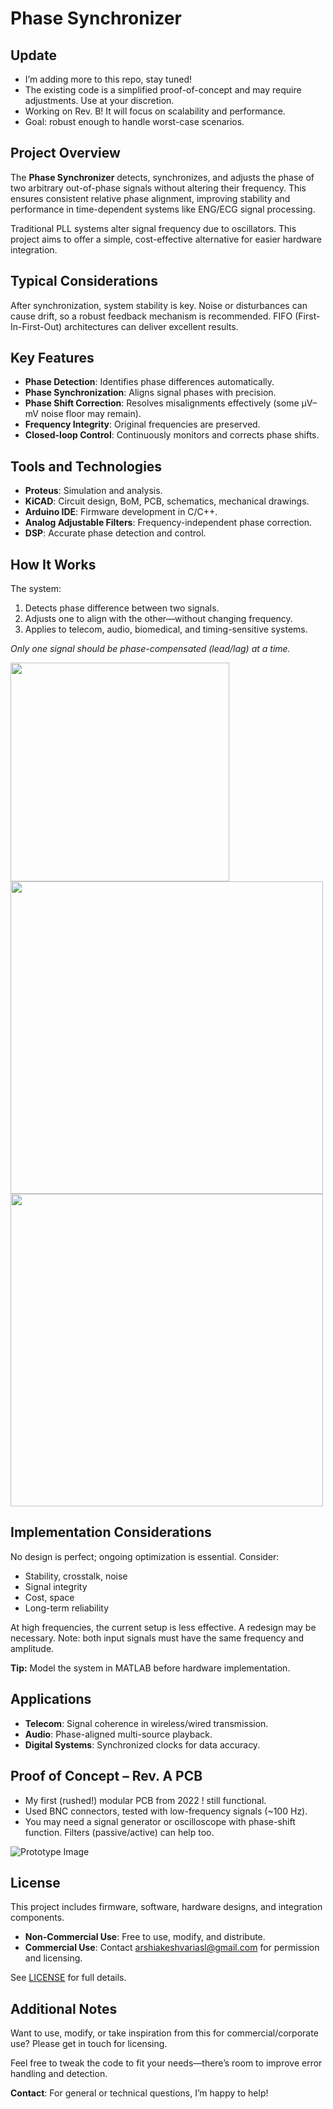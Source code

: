 # Phase Synchronizer

## Update
- I’m adding more to this repo, stay tuned!
- The existing code is a simplified proof-of-concept and may require adjustments. Use at your discretion.
- Working on Rev. B! It will focus on scalability and performance.
- Goal: robust enough to handle worst-case scenarios.

## Project Overview
The **Phase Synchronizer** detects, synchronizes, and adjusts the phase of two arbitrary out-of-phase signals without altering their frequency. This ensures consistent relative phase alignment, improving stability and performance in time-dependent systems like ENG/ECG signal processing.

Traditional PLL systems alter signal frequency due to oscillators. This project aims to offer a simple, cost-effective alternative for easier hardware integration.

## Typical Considerations
After synchronization, system stability is key. Noise or disturbances can cause drift, so a robust feedback mechanism is recommended. FIFO (First-In-First-Out) architectures can deliver excellent results.

## Key Features
- **Phase Detection**: Identifies phase differences automatically.
- **Phase Synchronization**: Aligns signal phases with precision.
- **Phase Shift Correction**: Resolves misalignments effectively (some µV–mV noise floor may remain).
- **Frequency Integrity**: Original frequencies are preserved.
- **Closed-loop Control**: Continuously monitors and corrects phase shifts.

## Tools and Technologies
- **Proteus**: Simulation and analysis.
- **KiCAD**: Circuit design, BoM, PCB, schematics, mechanical drawings.
- **Arduino IDE**: Firmware development in C/C++.
- **Analog Adjustable Filters**: Frequency-independent phase correction.
- **DSP**: Accurate phase detection and control.

## How It Works
The system:
1. Detects phase difference between two signals.
2. Adjusts one to align with the other—without changing frequency.
3. Applies to telecom, audio, biomedical, and timing-sensitive systems.

*Only one signal should be phase-compensated (lead/lag) at a time.*

<img src="https://github.com/user-attachments/assets/9f18a7c6-bf8b-4e75-bf1f-e3aac7fbcd86" width="350x350">

<img src="https://github.com/user-attachments/assets/bac17197-6d40-4e15-acd5-1145ced28a75" width="500x500">

<img src="https://github.com/user-attachments/assets/c3e8beb6-9ef1-4e9c-9389-79d385159a9f" width="500x500">

## Implementation Considerations
No design is perfect; ongoing optimization is essential. Consider:
- Stability, crosstalk, noise
- Signal integrity
- Cost, space
- Long-term reliability

At high frequencies, the current setup is less effective. A redesign may be necessary. Note: both input signals must have the same frequency and amplitude.

**Tip:** Model the system in MATLAB before hardware implementation.

## Applications
- **Telecom**: Signal coherence in wireless/wired transmission.
- **Audio**: Phase-aligned multi-source playback.
- **Digital Systems**: Synchronized clocks for data accuracy.

## Proof of Concept – Rev. A PCB
- My first (rushed!) modular PCB from 2022 ! still functional.
- Used BNC connectors, tested with low-frequency signals (~100 Hz).
- You may need a signal generator or oscilloscope with phase-shift function. Filters (passive/active) can help too.

![Prototype Image](https://github.com/user-attachments/assets/e3681b8a-cc53-40aa-9b98-96b481a9995d)

## License
This project includes firmware, software, hardware designs, and integration components.

- **Non-Commercial Use**: Free to use, modify, and distribute.
- **Commercial Use**: Contact [arshiakeshvariasl@gmail.com](mailto:arshiakeshvariasl@gmail.com) for permission and licensing.

See [LICENSE](./LICENSE) for full details.

## Additional Notes
Want to use, modify, or take inspiration from this for commercial/corporate use? Please get in touch for licensing.

Feel free to tweak the code to fit your needs—there’s room to improve error handling and detection.

**Contact**: For general or technical questions, I’m happy to help!

